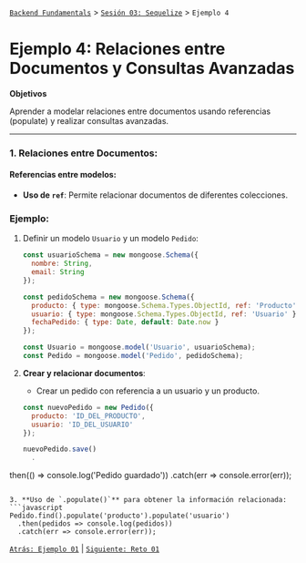 [`Backend Fundamentals`](../../README.md) > [`Sesión 03: Sequelize`](../README.md) > `Ejemplo 4`

# Ejemplo 4:  Relaciones entre Documentos y Consultas Avanzadas

**Objetivos**

Aprender a modelar relaciones entre documentos usando referencias (populate) y realizar consultas avanzadas.

---

### 1. **Relaciones entre Documentos**:

#### **Referencias entre modelos**:
- **Uso de `ref`**: Permite relacionar documentos de diferentes colecciones.

### **Ejemplo**:
1. Definir un modelo `Usuario` y un modelo `Pedido`:
   ```javascript
   const usuarioSchema = new mongoose.Schema({
     nombre: String,
     email: String
   });

   const pedidoSchema = new mongoose.Schema({
     producto: { type: mongoose.Schema.Types.ObjectId, ref: 'Producto' },
     usuario: { type: mongoose.Schema.Types.ObjectId, ref: 'Usuario' },
     fechaPedido: { type: Date, default: Date.now }
   });

   const Usuario = mongoose.model('Usuario', usuarioSchema);
   const Pedido = mongoose.model('Pedido', pedidoSchema);
   ```

2. **Crear y relacionar documentos**:
   - Crear un pedido con referencia a un usuario y un producto.
   ```javascript
   const nuevoPedido = new Pedido({
     producto: 'ID_DEL_PRODUCTO',
     usuario: 'ID_DEL_USUARIO'
   });

   nuevoPedido.save()
     .

then(() => console.log('Pedido guardado'))
     .catch(err => console.error(err));
   ```

3. **Uso de `.populate()`** para obtener la información relacionada:
   ```javascript
   Pedido.find().populate('producto').populate('usuario')
     .then(pedidos => console.log(pedidos))
     .catch(err => console.error(err));
   ```


[`Atrás: Ejemplo 01`](Ejemplo-01) | [`Siguiente: Reto 01`](../Reto-01)
